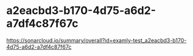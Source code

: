# a2eacbd3-b170-4d75-a6d2-a7df4c87f67c
https://sonarcloud.io/summary/overall?id=examly-test_a2eacbd3-b170-4d75-a6d2-a7df4c87f67c
